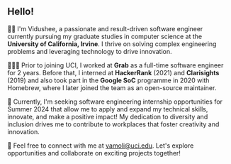 ## Hello!

👋🏽 I'm Vidushee, a passionate and result-driven software engineer currently pursuing my graduate studies in computer science at the **University of California, Irvine**. I thrive on solving complex engineering problems and leveraging technology to drive innovation.

👩🏽‍💻 Prior to joining UCI, I worked at **Grab** as a full-time software engineer for 2 years. Before that, I interned at **HackerRank** (2021) and **Clarisights** (2019) and also took part in the **Google SoC** programme in 2020 with Homebrew, where I later joined the team as an open-source maintainer.

💼 Currently, I'm seeking software engineering internship opportunities for Summer 2024 that allow me to apply and expand my technical skills, innovate, and make a positive impact! My dedication to diversity and inclusion drives me to contribute to workplaces that foster creativity and innovation.

📧 Feel free to connect with me at vamoli@uci.edu. Let's explore opportunities and collaborate on exciting projects together!
<!--
**vidusheeamoli/vidusheeamoli** is a ✨ _special_ ✨ repository because its `README.md` (this file) appears on your GitHub profile.

Here are some ideas to get you started:

- 🔭 I’m currently working on ...
- 🌱 I’m currently learning ...
- 👯 I’m looking to collaborate on ...
- 🤔 I’m looking for help with ...
- 💬 Ask me about ...
- 📫 How to reach me: ...
- 😄 Pronouns: ...
- ⚡ Fun fact: ...
-->
